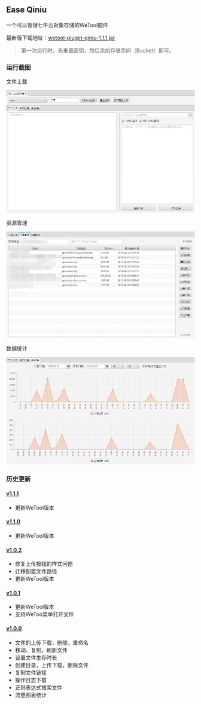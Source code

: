 ## Ease Qiniu

一个可以管理七牛云对象存储的WeTool插件

最新版下载地址：[wetool-plugin-qiniu-1.1.1.jar](http://share.qiniu.segocat.com/tool/wetool/plugin/wetool-plugin-qiniu-1.1.1.jar)

> 第一次运行时，先重置密钥，然后添加存储空间（Bucket）即可。

### 运行截图

文件上载

![qiniu_1](images/qiniu_1.png)

资源管理

![qiniu_1](images/qiniu_2.png)

数据统计

![qiniu_1](images/qiniu_3.png)

### 历史更新

#### [v1.1.1](http://share.qiniu.segocat.com/tool/wetool/plugin/wetool-plugin-qiniu-1.1.1.jar)

- 更新WeTool版本

#### [v1.1.0](http://share.qiniu.segocat.com/tool/wetool/plugin/wetool-plugin-qiniu-1.1.0.jar)

- 更新WeTool版本

#### [v1.0.2](http://share.qiniu.segocat.com/tool/wetool/plugin/wetool-plugin-qiniu-1.0.2.jar)

- 修复上传按钮的样式问题
- 迁移配置文件路径
- 更新WeTool版本

#### [v1.0.1](http://share.qiniu.segocat.com/tool/wetool/plugin/wetool-plugin-qiniu-1.0.1.jar)

- 更新WeTool版本
- 支持WeToo菜单打开文件

#### [v1.0.0](http://share.qiniu.segocat.com/tool/wetool/plugin/wetool-plugin-qiniu-1.0.0.jar)

- 文件的上传下载，删除，重命名
- 移动、复制，刷新文件
- 设置文件生存时长
- 创建目录，上传下载，删除文件
- 复制文件链接
- 操作日志下载
- 正则表达式搜索文件
- 流量图表统计
